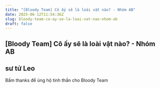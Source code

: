 ```yaml
---
title: "[Bloody Team] Cô ấy sẽ là loài vật nào? - Nhóm AB"
date: 2025-06-12T11:54:36Z
slug: bloody-team-co-ay-se-la-loai-vat-nao-nhom-ab
draft: false
---
```


## [Bloody Team] Cô ấy sẽ là loài vật nào? - Nhóm AB

## sư tử Leo

​​Bấm thanks để ủng hộ tinh thần cho Bloody Team​